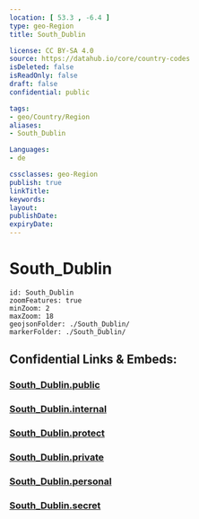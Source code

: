 ```yaml
---
location: [ 53.3 , -6.4 ] 
type: geo-Region
title: South_Dublin

license: CC BY-SA 4.0
source: https://datahub.io/core/country-codes
isDeleted: false
isReadOnly: false
draft: false
confidential: public

tags:
- geo/Country/Region
aliases:
- South_Dublin

Languages:
- de

cssclasses: geo-Region
publish: true
linkTitle: 
keywords: 
layout: 
publishDate: 
expiryDate: 
---
```


# South_Dublin

```leaflet
id: South_Dublin
zoomFeatures: true 
minZoom: 2 
maxZoom: 18
geojsonFolder: ./South_Dublin/
markerFolder: ./South_Dublin/
```


## Confidential Links & Embeds: 

### [South_Dublin.public](/_public/\Earth\Continent\Europe\Europe~North\Ireland\Ireland,Provinces\Leinster\Dublin,County\counties~DublinSouth_Dublin.public.md) 

### [South_Dublin.internal](/_internal/\Earth\Continent\Europe\Europe~North\Ireland\Ireland,Provinces\Leinster\Dublin,County\counties~DublinSouth_Dublin.internal.md) 

### [South_Dublin.protect](/_protect/\Earth\Continent\Europe\Europe~North\Ireland\Ireland,Provinces\Leinster\Dublin,County\counties~DublinSouth_Dublin.protect.md) 

### [South_Dublin.private](/_private/\Earth\Continent\Europe\Europe~North\Ireland\Ireland,Provinces\Leinster\Dublin,County\counties~DublinSouth_Dublin.private.md) 

### [South_Dublin.personal](/_personal/\Earth\Continent\Europe\Europe~North\Ireland\Ireland,Provinces\Leinster\Dublin,County\counties~DublinSouth_Dublin.personal.md) 

### [South_Dublin.secret](/_secret/\Earth\Continent\Europe\Europe~North\Ireland\Ireland,Provinces\Leinster\Dublin,County\counties~DublinSouth_Dublin.secret.md)

